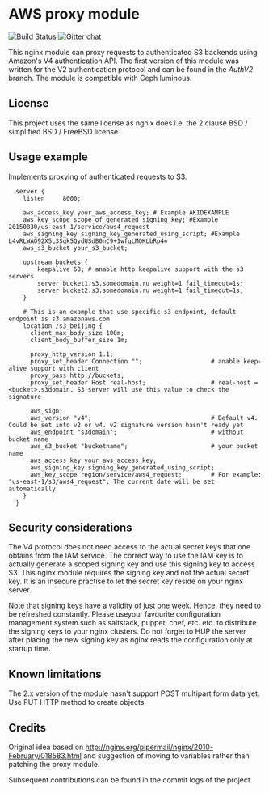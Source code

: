 # AWS proxy module

[![Build Status](https://travis-ci.org/anomalizer/ngx_aws_auth.svg?branch=master)](https://travis-ci.org/anomalizer/ngx_aws_auth)
 [![Gitter chat](https://badges.gitter.im/anomalizer/ngx_aws_auth.png)](https://gitter.im/ngx_aws_auth/Lobby?utm_source=share-link&utm_medium=link&utm_campaign=share-link)

This nginx module can proxy requests to authenticated S3 backends using Amazon's
V4 authentication API. The first version of this module was written for the V2
authentication protocol and can be found in the *AuthV2* branch.
The module is compatible with Ceph luminous.

## License
This project uses the same license as ngnix does i.e. the 2 clause BSD / simplified BSD / FreeBSD license

## Usage example

Implements proxying of authenticated requests to S3.

```nginx
  server {
    listen     8000;

    aws_access_key your_aws_access_key; # Example AKIDEXAMPLE
    aws_key_scope scope_of_generated_signing_key; #Example 20150830/us-east-1/service/aws4_request
    aws_signing_key signing_key_generated_using_script; #Example L4vRLWAO92X5L3Sqk5QydUSdB0nC9+1wfqLMOKLbRp4=
	aws_s3_bucket your_s3_bucket;
	
    upstream buckets {
        keepalive 60; # anable http keepalive support with the s3 servers
        server bucket1.s3.somedomain.ru weight=1 fail_timeout=1s;
        server bucket2.s3.somedomain.ru weight=1 fail_timeout=1s;
    }

    # This is an example that use specific s3 endpoint, default endpoint is s3.amazonaws.com
    location /s3_beijing {
      client_max_body_size 100m;
      client_body_buffer_size 1m;
	
      proxy_http_version 1.1;
      proxy_set_header Connection "";                   # anable keep-alive support with client
      proxy_pass http://buckets;
      proxy_set_header Host real-host;                  # real-host = <bucket>.s3domain. S3 server will use this value to check the signature

      aws_sign;
      aws_version "v4";                                 # Default v4. Could be set into v2 or v4. v2 signature version hasn't ready yet
      aws_endpoint "s3domain";                          # without bucket name
      aws_s3_bucket "bucketname";                       # your bucket name
      aws_access_key your_aws_access_key;
      aws_signing_key signing_key_generated_using_script;
      aws_key_scope region/service/aws4_request;        # For example: "us-east-1/s3/aws4_request". The current date will be set automatically
    }
  }
```

## Security considerations
The V4 protocol does not need access to the actual secret keys that one obtains 
from the IAM service. The correct way to use the IAM key is to actually generate
a scoped signing key and use this signing key to access S3. This nginx module
requires the signing key and not the actual secret key. It is an insecure practise
to let the secret key reside on your nginx server.

Note that signing keys have a validity of just one week. Hence, they need to
be refreshed constantly. Please useyour favourite configuration management
system such as saltstack, puppet, chef, etc. etc. to distribute the signing
keys to your nginx clusters. Do not forget to HUP the server after placing the new
signing key as nginx reads the configuration only at startup time.

## Known limitations
The 2.x version of the module hasn't support POST multipart form data yet. Use PUT HTTP method to create objects


## Credits
Original idea based on http://nginx.org/pipermail/nginx/2010-February/018583.html and suggestion of moving to variables rather than patching the proxy module.

Subsequent contributions can be found in the commit logs of the project.
